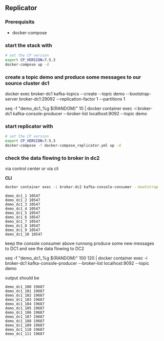 ## Replicator

### Prerequisits

* docker-compose


### start the stack with

```bash
# set the CP version
export CP_VERSION=7.5.3
docker-compose up -d
```

### create a topic demo and  produce some messages to our source cluster dc1

docker exec broker-dc1 kafka-topics --create --topic demo --bootstrap-server broker-dc1:29092 --replication-factor 1 --partitions 1

seq -f "demo_dc1_%g ${RANDOM}" 10 | docker container exec -i broker-dc1 kafka-console-producer --broker-list localhost:9092 --topic demo

### start replicator with 

```bash
# set the CP version
export CP_VERSION=7.5.3
docker-compose -f docker-compose_replicator.yml up -d
```

### check the data flowing to broker in dc2

via control center or via cli

**CLI**
```bash
docker container exec -i broker-dc2 kafka-console-consumer --bootstrap-server localhost:9096 --topic demo --from-beginning
```

```
demo_dc1_1 10547
demo_dc1_2 10547
demo_dc1_3 10547
demo_dc1_4 10547
demo_dc1_5 10547
demo_dc1_6 10547
demo_dc1_7 10547
demo_dc1_8 10547
demo_dc1_9 10547
demo_dc1_10 10547
```

keep the console consumer above runnong produce some new messages to DC1 and see the data flowing to DC2


seq -f "demo_dc1_%g ${RANDOM}" 100 120 | docker container exec -i broker-dc1 kafka-console-producer --broker-list localhost:9092 --topic demo


output should be 
```
demo_dc1_100 19687
demo_dc1_101 19687
demo_dc1_102 19687
demo_dc1_103 19687
demo_dc1_104 19687
demo_dc1_105 19687
demo_dc1_106 19687
demo_dc1_107 19687
demo_dc1_108 19687
demo_dc1_109 19687
demo_dc1_110 19687
demo_dc1_111 19687
```